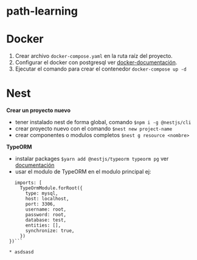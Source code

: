 # path-learning

# Docker
  1. Crear archivo `docker-compose.yaml` en la ruta raíz del proyecto. 
  2. Configurar el docker con postgresql ver [docker-documentación](https://hub.docker.com/_/postgres).
  3. Ejecutar el comando para crear el contenedor `docker-compose up -d`

# Nest
   **Crear un proyecto nuevo**
   * tener instalado nest de forma global, comando `$npm i -g @nestjs/cli`
   * crear proyecto nuevo con el comando `$nest new project-name`
   * crear componentes o modulos completos `$nest g resource <nombre>`
   
   **TypeORM**
   * instalar packages `$yarn add @nestjs/typeorm typeorm pg` ver [documentación](https://docs.nestjs.com/techniques/database#typeorm-integration)
   * usar el modulo de TypeORM en el modulo principal ej:
   ```
      imports: [
        TypeOrmModule.forRoot({
          type: mysql,
          host: localhost,
          port: 3306,
          username: root,
          password: root,
          database: test,
          entities: [],
          synchronize: true,
        })
    })```
    
    * asdsasd
    
    
    

   
   
 
   
 
